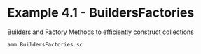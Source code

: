 # Example 4.1 - BuildersFactories
Builders and Factory Methods to efficiently construct collections

```bash
amm BuildersFactories.sc
```
